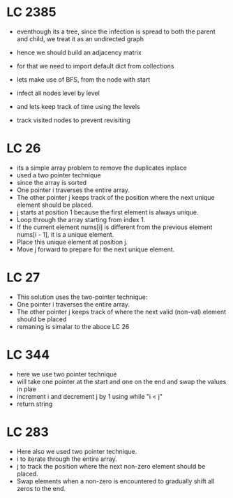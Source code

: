 # LC 2385
 
 - eventhough its a tree, since the infection is spread to both the parent and child, we treat it as an undirected graph

 - hence we should build an adjacency matrix
 - for that we need to import default dict from collections
 - lets make use of BFS, from the node with start
 - infect all nodes level by level
 - and lets keep track of time using the levels
 - track visited nodes to prevent revisiting

# LC 26

 - its a simple array problem to remove the duplicates inplace
 - used a two pointer technique 
 - since the array is sorted
 - One pointer i traverses the entire array.
 - The other pointer j keeps track of the position where the next unique element should be placed.
 - j starts at position 1 because the first element is always unique.
 - Loop through the array starting from index 1.
 - If the current element nums[i] is different from the previous element nums[i - 1], it is a unique element.
 - Place this unique element at position j.
 - Move j forward to prepare for the next unique element.


# LC 27
 - This solution uses the two-pointer technique:
 - One pointer i traverses the entire array.
 - The other pointer j keeps track of where the next valid (non-val) element should be placed
 - remaning is simalar to the aboce LC 26

# LC 344

 - here we use two pointer technique
 - will take one pointer at the start and one on the end and swap the values in plae
 - increment i and decrement j by 1 using while "i < j"
 - return string

# LC 283

 - Here also we used two pointer technique.
 - i to iterate through the entire array.
 - j to track the position where the next non-zero element should be placed.
 - Swap elements when a non-zero is encountered to gradually shift all zeros to the end.